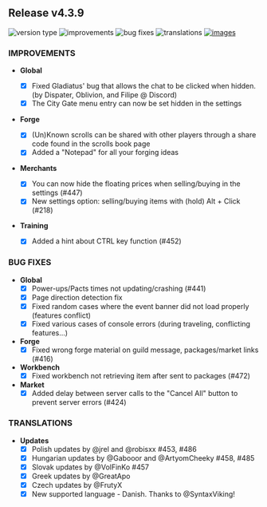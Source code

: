 ## Release v4.3.9

![version type](https://img.shields.io/badge/version-beta-yellow.svg?style=flat-square)
![improvements](https://img.shields.io/badge/improvements-7-green.svg?style=flat-square)
![bug fixes](https://img.shields.io/badge/bug%20fixes-7-red.svg?style=flat-square)
![translations](https://img.shields.io/badge/translations-6-blue.svg?style=flat-square)
[![images](https://img.shields.io/badge/🖼️-Preview-blueviolet.svg?style=flat-square)](/documentation/PROGRESS_W_IMG.md)

### IMPROVEMENTS

- **Global**
  - [x] Fixed Gladiatus' bug that allows the chat to be clicked when hidden. (by Dispater, Oblivion, and Filipe @ Discord)
  - [x] The City Gate menu entry can now be set hidden in the settings

- **Forge**
  - [x] (Un)Known scrolls can be shared with other players through a share code found in the scrolls book page
  - [x] Added a "Notepad" for all your forging ideas

- **Merchants**

  - [x] You can now hide the floating prices when selling/buying in the settings (#447)
  - [x] New settings option: selling/buying items with (hold) Alt + Click (#218)

 - **Training**
    - [x] Added a hint about CTRL key function (#452) 

### BUG FIXES

- **Global**
  - [x] Power-ups/Pacts times not updating/crashing (#441)
  - [x] Page direction detection fix
  - [x] Fixed random cases where the event banner did not load properly (features conflict)
  - [x] Fixed various cases of console errors (during traveling, conflicting features...)

- **Forge**
  - [x] Fixed wrong forge material on guild message, packages/market links (#416)

- **Workbench**
  - [x] Fixed workbench not retrieving item after sent to packages (#472)

- **Market**
  - [x] Added delay between server calls to the "Cancel All" button to prevent server errors (#424)

### TRANSLATIONS

- **Updates**
  - [x] Polish updates by @jrel and @robisxx #453, #486
  - [x] Hungarian updates by @Gabooor and @ArtyomCheeky #458, #485
  - [x] Slovak updates by @VolFinKo #457 
  - [x] Greek updates by @GreatApo
  - [x] Czech updates by @FrutyX
  - [x] New supported language - Danish. Thanks to @SyntaxViking!

